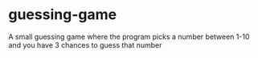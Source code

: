 # guessing-game
A small guessing game where the program picks a number between 1-10 and you have 3 chances to guess that number
